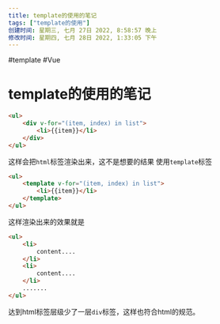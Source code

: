 ```yaml
---
title: template的使用的笔记
tags: ["template的使用"]
创建时间: 星期三, 七月 27日 2022, 8:58:57 晚上
修改时间: 星期四, 七月 28日 2022, 1:33:05 下午
---
```

#template #Vue

# template的使用的笔记
```html
<ul>
	<div v-for="(item, index) in list">
		<li>{{item}}</li>
	</div>
</ul>
```
这样会把`html`标签渲染出来，这不是想要的结果
使用`template`标签
```html
<ul>
	<template v-for="(item, index) in list">
		<li>{{item}}</li>
	</template>
</ul>
```
这样渲染出来的效果就是
```html
<ul>
	<li>
		content....
	</li>
	<li>
		content....
	</li>
	.......
</ul>
```
达到html标签层级少了一层`div`标签，这样也符合html的规范。